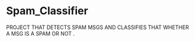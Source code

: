 # Spam_Classifier


PROJECT THAT DETECTS SPAM MSGS AND CLASSIFIES THAT WHETHER A MSG IS A SPAM OR NOT .
